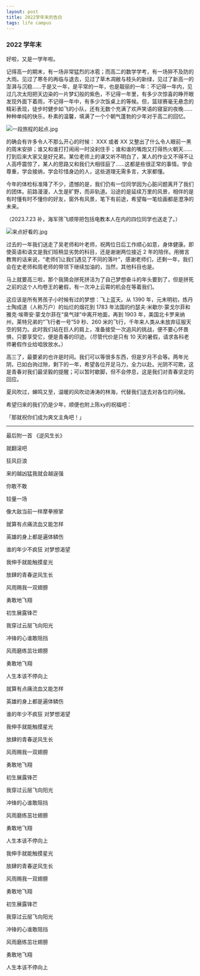 ```yaml
---
layout: post
title: 2022学年末的告白
tags: life campus
---
```

### 2022 学年末

好啦，又是一学年啦。

记得高一的期末，有一场非常猛烈的冰雹；而高二的数学学考，有一场猝不及防的大雨。见过了寒冬的再临与退去，见过了草木凋敝与枝头的新绿，见过了新高一的澎湃与沉稳……于是又一年，是平常的一年，也是靓丽的一年：不记得一年内，见过几次太阳把天边染的一片梦幻般的紫色，不记得一年里，有多少次惊喜的睁开眼发现外面下着雨，不记得一年中，有多少次饭桌上的等候。但，篮球赛毫无悬念的精彩表现，徒步时健步如飞的小队，还有无数个充满了欢声笑语的寝室的夜晚……种种单纯的快乐，朴素的温馨，填满了一个个朝气蓬勃的少年对于高二的回忆。

![一段旅程的起点.jpg](https://paragraph.xyz/_next/image?url=https%3A%2F%2Fstorage.googleapis.com%2Fpapyrus_images%2F3395d837c26ed09481c1546b3de6a188.jpg&w=1200&q=75)

的确会有许多令人不那么开心的时候： XXX 或者 XX 又整出了什么令人眼前一黑的周末安排；谁又和谁打打闹闹一时没刹住手；谁和谁的嘴炮又打得热火朝天……打到后来大家又是好兄弟。某位老师上的课又听不明白了，某人的作业又不得不让人高呼震惊了，某人的思路又和我们大相径庭了……这都是些很正常的事情。学会尊重，学会接纳，学会珍惜身边的人，这些道理无需多言，大家都懂。

今年的体检标准降了不少，遗憾的是，我们仍有一位同学因为心脏问题离开了我们的团体。前路漫漫，人生是旷野，而非轨道。沿途的是延续万里的风景，相伴的是有时懂有时不懂你的好友，窗外有风景，笔下有前途，希望每一笔绘画都是澄净的未来。

（2023.7.23 补，海军筛飞顺带把包括电教本人在内的四位同学也送走了。）

![来点好看的.jpg](https://paragraph.xyz/_next/image?url=https%3A%2F%2Fstorage.googleapis.com%2Fpapyrus_images%2F3fa7a23e9d28f0795e88c6f37d55e6ac.jpg&w=1200&q=75)

过去的一年我们送走了吴老师和叶老师，祝两位日后工作顺心如意，身体健康。即使英语和语文是我们班稍显劣势的科目，还是谢谢两位接近 2 年的陪伴。用微言教育的话来说，“老师们让我们遇见了不同的落叶”，感谢老师们，还剩一年，我们会在史老师和周老师的带领下继续加油的，当然，其他科目也是。

马上就要高三啦，那个我猜会拼死拼活为了自己梦想奋斗的年头要到了，但是拼死之前的这个人均卷王的暑假，有一次冲上云霄的机会在等着我们。

这应该是所有男孩子小时候有过的梦想：飞上蓝天。从 1390 年，元末明初，炼丹士陶成道（人称万户）的灿烂的烟花到 1783 年法国的约瑟夫·米歇尔·蒙戈尔菲和雅克·埃蒂安·蒙戈尔菲在“臭气球”中离开地面，再到 1903 年，美国北卡罗来纳州，莱特兄弟的“飞行者一号”59 秒、260 米的飞行，千年来人类从未放弃征服天空的努力。此时我们站在巨人的肩上，准备接受一次追风的挑战，便不要心怀畏惧，只要享受它，便是青春的印迹。（尽管代价是只有 10 天的暑假，请求各科老师暑假作业给咱放放水。）

高三了，最要紧的也许是时间。我们可以等很多东西，但是岁月不会等。两年光阴，已如白驹过隙，剩下的一年，希望各位开足马力，全力以赴。光阴不可欺，这是青春对我们最坚毅的提醒；可以暂时歇脚，但不会停息，这是我们对青春坚定的回应。

夏风吹过，蝉鸣又至，温暖的风吹动涛涛的林海，代替我们送去对各位的问候。

希望归来的我们仍是少年，顺便也附上陈xy的祝福吧：

「那就祝你们成为爽文主角吧！」

----

最后附一首 《逆风生长》

就翻滚吧

狂风巨浪

来的越凶猛我就会越逞强

你敢不敢

较量一场

像大敌当前一样摩拳擦掌

就算有点痛流血又能怎样

英雄的身上都是遍体鳞伤

谁的年少不疯狂 对梦想渴望

我伸手就能触摸星光

放肆的青春逆风生长

风雨赐我一双翅膀

勇敢地飞翔

初生展露锋芒

我穿过云层飞向阳光

冲锋的心谁敢阻挡

风雨磨练茁壮翅膀

勇敢地飞翔

人生本该不停向上

就算有点痛流血又能怎样

英雄的身上都是遍体鳞伤

谁的年少不疯狂 对梦想渴望

我伸手就能触摸星光

放肆的青春逆风生长

风雨赐我一双翅膀

勇敢地飞翔

初生展露锋芒

我穿过云层飞向阳光

冲锋的心谁敢阻挡

风雨磨练茁壮翅膀

勇敢地飞翔

人生本该不停向上

我伸手就能触摸星光

放肆的青春逆风生长

风雨赐我一双翅膀

勇敢地飞翔

初生展露锋芒

我穿过云层飞向阳光

冲锋的心谁敢阻挡

风雨磨练茁壮翅膀

勇敢地飞翔

人生本该不停向上
